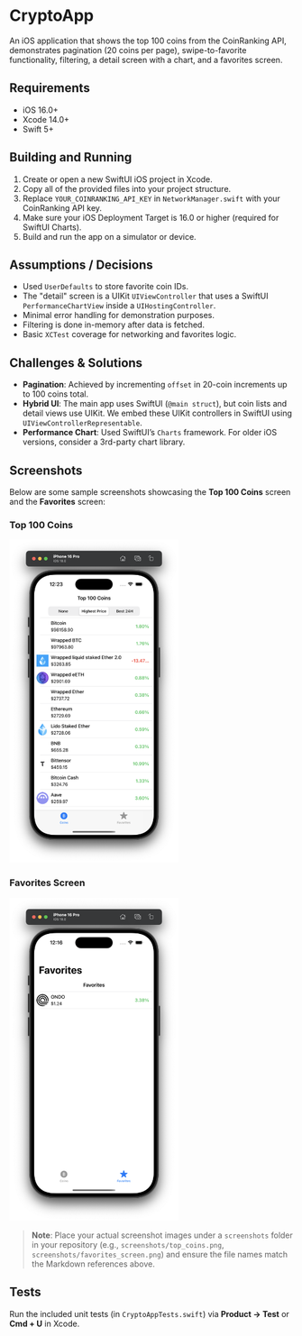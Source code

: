 # CryptoApp

An iOS application that shows the top 100 coins from the CoinRanking API, demonstrates pagination (20 coins per page), swipe-to-favorite functionality, filtering, a detail screen with a chart, and a favorites screen.

## Requirements

- iOS 16.0+
- Xcode 14.0+
- Swift 5+

## Building and Running

1. Create or open a new SwiftUI iOS project in Xcode.
2. Copy all of the provided files into your project structure.
3. Replace `YOUR_COINRANKING_API_KEY` in `NetworkManager.swift` with your CoinRanking API key.
4. Make sure your iOS Deployment Target is 16.0 or higher (required for SwiftUI Charts).
5. Build and run the app on a simulator or device.

## Assumptions / Decisions

- Used `UserDefaults` to store favorite coin IDs.
- The "detail" screen is a UIKit `UIViewController` that uses a SwiftUI `PerformanceChartView` inside a `UIHostingController`.
- Minimal error handling for demonstration purposes.
- Filtering is done in-memory after data is fetched.
- Basic `XCTest` coverage for networking and favorites logic.

## Challenges & Solutions

- **Pagination**: Achieved by incrementing `offset` in 20-coin increments up to 100 coins total.
- **Hybrid UI**: The main app uses SwiftUI (`@main struct`), but coin lists and detail views use UIKit. We embed these UIKit controllers in SwiftUI using `UIViewControllerRepresentable`.
- **Performance Chart**: Used SwiftUI’s `Charts` framework. For older iOS versions, consider a 3rd-party chart library.

## Screenshots

Below are some sample screenshots showcasing the **Top 100 Coins** screen and the **Favorites** screen:

### Top 100 Coins

<img src="docs/images/highest.png" alt="Top 100 Coins" width="300"/>

### Favorites Screen

<img src="docs/images/favorites.png" alt="Favorites Screen" width="300"/>


> **Note**: Place your actual screenshot images under a `screenshots` folder in your repository (e.g., `screenshots/top_coins.png`, `screenshots/favorites_screen.png`) and ensure the file names match the Markdown references above.

## Tests

Run the included unit tests (in `CryptoAppTests.swift`) via **Product → Test** or **Cmd + U** in Xcode.
